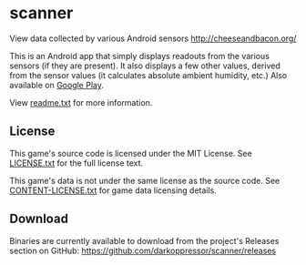 # scanner
View data collected by various Android sensors
http://cheeseandbacon.org/

This is an Android app that simply displays readouts from the various sensors (if they are present). It also displays a few other values, derived from the sensor values (it calculates absolute ambient humidity, etc.)
Also available on [Google Play](https://play.google.com/store/apps/details?id=org.cheeseandbacon.scanner).

View [readme.txt](docs/readme.txt) for more information.

## License
This game's source code is licensed under the MIT License. See [LICENSE.txt](docs/LICENSE.txt) for the full license text.

This game's data is not under the same license as the source code. See [CONTENT-LICENSE.txt](docs/CONTENT-LICENSE.txt) for game data licensing details.

## Download
Binaries are currently available to download from the project's Releases section on GitHub:
https://github.com/darkoppressor/scanner/releases
